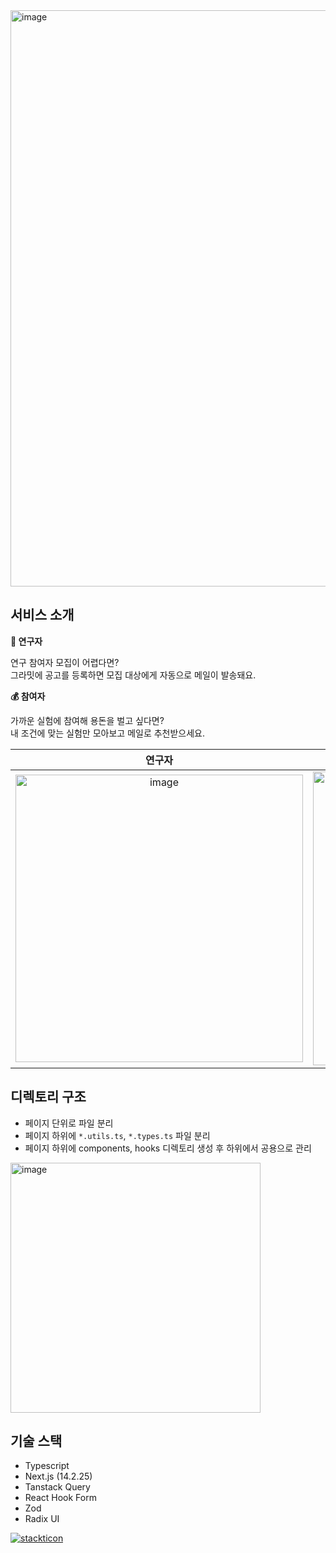 

<img width="922" alt="image" src="https://github.com/user-attachments/assets/4936199c-cdbe-4fff-b119-b8cfdbe02544" />

## 서비스 소개

**🔬 연구자**

연구 참여자 모집이 어렵다면?<br/>그라밋에 공고를 등록하면 모집 대상에게 자동으로 메일이 발송돼요.

**💰 참여자**

가까운 실험에 참여해 용돈을 벌고 싶다면?<br/>내 조건에 맞는 실험만 모아보고 메일로 추천받으세요.

| 연구자 | 참여자 |
|:-:|:-:|
|<img width="460" alt="image" src="https://github.com/user-attachments/assets/5947cb79-37d5-498b-8cb0-e88fb5978517" />|<img width="470" alt="image" src="https://github.com/user-attachments/assets/9a919531-c597-46cc-a38a-86191c390692" />|


## 디렉토리 구조

- 페이지 단위로 파일 분리
- 페이지 하위에 `*.utils.ts`, `*.types.ts` 파일 분리
- 페이지 하위에 components, hooks 디렉토리 생성 후 하위에서 공용으로 관리

<img width="400" alt="image" src="https://github.com/user-attachments/assets/27632014-8e47-460c-8e63-3973f68c4e45" />

## 기술 스택

- Typescript
- Next.js (14.2.25)
- Tanstack Query
- React Hook Form
- Zod
- Radix UI

[![stackticon](https://firebasestorage.googleapis.com/v0/b/stackticon-81399.appspot.com/o/images%2F1744528403802?alt=media&token=68465240-657e-4e55-a9f3-fcdc744d1b11)](https://github.com/msdio/stackticon)
